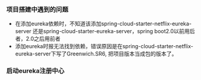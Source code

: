 ### 项目搭建中遇到的问题
- 在添加eureka依赖时，不知道该添加<artifactId>spring-cloud-starter-netflix-eureka-server</artifactId>
还是<artifactId>spring-cloud-starter-eureka-server</artifactId>，spring boot2.0以前用后者，2.0之后用前者
- 添加eureka时报无法找到依赖，错误原因是在<artifactId>spring-cloud-starter-netflix-eureka-server</artifactId>下写了<version>Greenwich.SR6</version>,
把项目版本当成包的版本了。 
### 启动eureka注册中心

